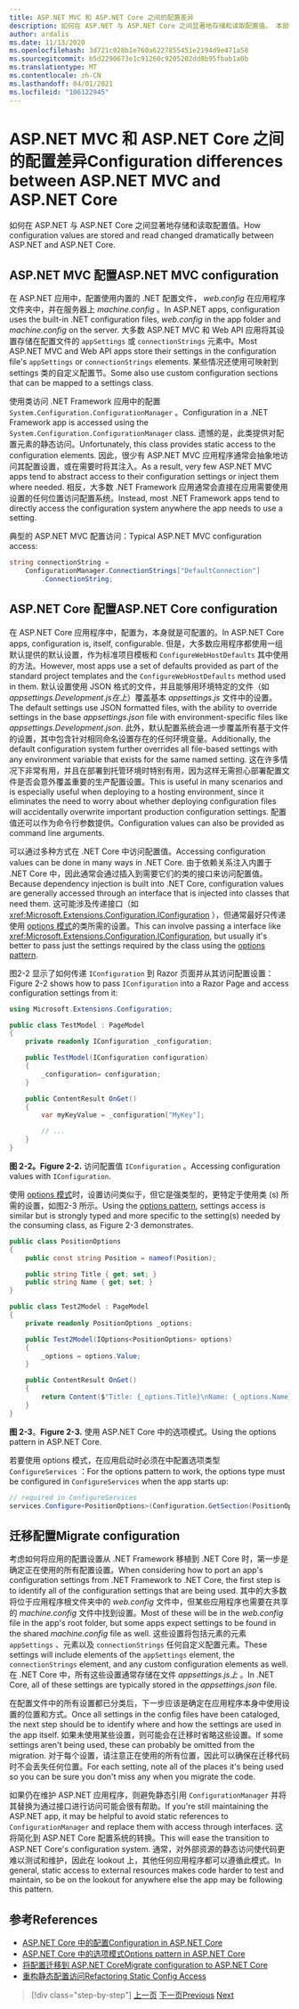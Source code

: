 ```yaml
---
title: ASP.NET MVC 和 ASP.NET Core 之间的配置差异
description: 如何在 ASP.NET 与 ASP.NET Core 之间显著地存储和读取配置值。 本部分将讨论详细信息以及如何将配置从 ASP.NET 迁移到 ASP.NET Core。
author: ardalis
ms.date: 11/13/2020
ms.openlocfilehash: 3d721c028b1e760a6227855451e2194d9e471a58
ms.sourcegitcommit: b5d2290673e1c91260c9205202dd8b95fbab1a0b
ms.translationtype: MT
ms.contentlocale: zh-CN
ms.lasthandoff: 04/01/2021
ms.locfileid: "106122945"
---
```

# <a name="configuration-differences-between-aspnet-mvc-and-aspnet-core"></a><span data-ttu-id="b6867-104">ASP.NET MVC 和 ASP.NET Core 之间的配置差异</span><span class="sxs-lookup"><span data-stu-id="b6867-104">Configuration differences between ASP.NET MVC and ASP.NET Core</span></span>

<span data-ttu-id="b6867-105">如何在 ASP.NET 与 ASP.NET Core 之间显著地存储和读取配置值。</span><span class="sxs-lookup"><span data-stu-id="b6867-105">How configuration values are stored and read changed dramatically between ASP.NET and ASP.NET Core.</span></span>

## <a name="aspnet-mvc-configuration"></a><span data-ttu-id="b6867-106">ASP.NET MVC 配置</span><span class="sxs-lookup"><span data-stu-id="b6867-106">ASP.NET MVC configuration</span></span>

<span data-ttu-id="b6867-107">在 ASP.NET 应用中，配置使用内置的 .NET 配置文件， *web.config* 在应用程序文件夹中，并在服务器上 *machine.config* 。</span><span class="sxs-lookup"><span data-stu-id="b6867-107">In ASP.NET apps, configuration uses the built-in .NET configuration files, *web.config* in the app folder and *machine.config* on the server.</span></span> <span data-ttu-id="b6867-108">大多数 ASP.NET MVC 和 Web API 应用将其设置存储在配置文件的 `appSettings` 或 `connectionStrings` 元素中。</span><span class="sxs-lookup"><span data-stu-id="b6867-108">Most ASP.NET MVC and Web API apps store their settings in the configuration file's `appSettings` or `connectionStrings` elements.</span></span> <span data-ttu-id="b6867-109">某些情况还使用可映射到 settings 类的自定义配置节。</span><span class="sxs-lookup"><span data-stu-id="b6867-109">Some also use custom configuration sections that can be mapped to a settings class.</span></span>

<span data-ttu-id="b6867-110">使用类访问 .NET Framework 应用中的配置 `System.Configuration.ConfigurationManager` 。</span><span class="sxs-lookup"><span data-stu-id="b6867-110">Configuration in a .NET Framework app is accessed using the `System.Configuration.ConfigurationManager` class.</span></span> <span data-ttu-id="b6867-111">遗憾的是，此类提供对配置元素的静态访问。</span><span class="sxs-lookup"><span data-stu-id="b6867-111">Unfortunately, this class provides static access to the configuration elements.</span></span> <span data-ttu-id="b6867-112">因此，很少有 ASP.NET MVC 应用程序通常会抽象地访问其配置设置，或在需要时将其注入。</span><span class="sxs-lookup"><span data-stu-id="b6867-112">As a result, very few ASP.NET MVC apps tend to abstract access to their configuration settings or inject them where needed.</span></span> <span data-ttu-id="b6867-113">相反，大多数 .NET Framework 应用通常会直接在应用需要使用设置的任何位置访问配置系统。</span><span class="sxs-lookup"><span data-stu-id="b6867-113">Instead, most .NET Framework apps tend to directly access the configuration system anywhere the app needs to use a setting.</span></span>

<span data-ttu-id="b6867-114">典型的 ASP.NET MVC 配置访问：</span><span class="sxs-lookup"><span data-stu-id="b6867-114">Typical ASP.NET MVC configuration access:</span></span>

```csharp
string connectionString =
    ConfigurationManager.ConnectionStrings["DefaultConnection"]
        .ConnectionString;
```

## <a name="aspnet-core-configuration"></a><span data-ttu-id="b6867-115">ASP.NET Core 配置</span><span class="sxs-lookup"><span data-stu-id="b6867-115">ASP.NET Core configuration</span></span>

<span data-ttu-id="b6867-116">在 ASP.NET Core 应用程序中，配置为，本身就是可配置的。</span><span class="sxs-lookup"><span data-stu-id="b6867-116">In ASP.NET Core apps, configuration is, itself, configurable.</span></span> <span data-ttu-id="b6867-117">但是，大多数应用程序都使用一组默认提供的默认设置，作为标准项目模板和 `ConfigureWebHostDefaults` 其中使用的方法。</span><span class="sxs-lookup"><span data-stu-id="b6867-117">However, most apps use a set of defaults provided as part of the standard project templates and the `ConfigureWebHostDefaults` method used in them.</span></span> <span data-ttu-id="b6867-118">默认设置使用 JSON 格式的文件，并且能够用环境特定的文件（如 *appsettings.Development.js在上*）覆盖基本 *appsettings.js* 文件中的设置。</span><span class="sxs-lookup"><span data-stu-id="b6867-118">The default settings use JSON formatted files, with the ability to override settings in the base *appsettings.json* file with environment-specific files like *appsettings.Development.json*.</span></span> <span data-ttu-id="b6867-119">此外，默认配置系统会进一步覆盖所有基于文件的设置，其中包含针对相同命名设置存在的任何环境变量。</span><span class="sxs-lookup"><span data-stu-id="b6867-119">Additionally, the default configuration system further overrides all file-based settings with any environment variable that exists for the same named setting.</span></span> <span data-ttu-id="b6867-120">这在许多情况下非常有用，并且在部署到托管环境时特别有用，因为这样无需担心部署配置文件是否会意外覆盖重要的生产配置设置。</span><span class="sxs-lookup"><span data-stu-id="b6867-120">This is useful in many scenarios and is especially useful when deploying to a hosting environment, since it eliminates the need to worry about whether deploying configuration files will accidentally overwrite important production configuration settings.</span></span> <span data-ttu-id="b6867-121">配置值还可以作为命令行参数提供。</span><span class="sxs-lookup"><span data-stu-id="b6867-121">Configuration values can also be provided as command line arguments.</span></span>

<span data-ttu-id="b6867-122">可以通过多种方式在 .NET Core 中访问配置值。</span><span class="sxs-lookup"><span data-stu-id="b6867-122">Accessing configuration values can be done in many ways in .NET Core.</span></span> <span data-ttu-id="b6867-123">由于依赖关系注入内置于 .NET Core 中，因此通常会通过插入到需要它们的类的接口来访问配置值。</span><span class="sxs-lookup"><span data-stu-id="b6867-123">Because dependency injection is built into .NET Core, configuration values are generally accessed through an interface that is injected into classes that need them.</span></span> <span data-ttu-id="b6867-124">这可能涉及传递接口（如 <xref:Microsoft.Extensions.Configuration.IConfiguration> ），但通常最好只传递使用 [options 模式](/aspnet/core/fundamentals/configuration/options)的类所需的设置。</span><span class="sxs-lookup"><span data-stu-id="b6867-124">This can involve passing a interface like <xref:Microsoft.Extensions.Configuration.IConfiguration>, but usually it's better to pass just the settings required by the class using the [options pattern](/aspnet/core/fundamentals/configuration/options).</span></span>

<span data-ttu-id="b6867-125">图2-2 显示了如何传递 `IConfiguration` 到 Razor 页面并从其访问配置设置：</span><span class="sxs-lookup"><span data-stu-id="b6867-125">Figure 2-2 shows how to pass `IConfiguration` into a Razor Page and access configuration settings from it:</span></span>

```csharp
using Microsoft.Extensions.Configuration;

public class TestModel : PageModel
{
    private readonly IConfiguration _configuration;

    public TestModel(IConfiguration configuration)
    {
        _configuration= configuration;
    }

    public ContentResult OnGet()
    {
        var myKeyValue = _configuration["MyKey"];

        // ...
    }
}
```

<span data-ttu-id="b6867-126">**图 2-2。**</span><span class="sxs-lookup"><span data-stu-id="b6867-126">**Figure 2-2.**</span></span> <span data-ttu-id="b6867-127">访问配置值 `IConfiguration` 。</span><span class="sxs-lookup"><span data-stu-id="b6867-127">Accessing configuration values with `IConfiguration`.</span></span>

<span data-ttu-id="b6867-128">使用 [options 模式](/dotnet/core/extensions/options)时，设置访问类似于，但它是强类型的，更特定于使用类 (s) 所需的设置，如图2-3 所示。</span><span class="sxs-lookup"><span data-stu-id="b6867-128">Using the [options pattern](/dotnet/core/extensions/options), settings access is similar but is strongly typed and more specific to the setting(s) needed by the consuming class, as Figure 2-3 demonstrates.</span></span>

```csharp
public class PositionOptions
{
    public const string Position = nameof(Position);

    public string Title { get; set; }
    public string Name { get; set; }
}

public class Test2Model : PageModel
{
    private readonly PositionOptions _options;

    public Test2Model(IOptions<PositionOptions> options)
    {
        _options = options.Value;
    }

    public ContentResult OnGet()
    {
        return Content($"Title: {_options.Title}\nName: {_options.Name}");
    }
}
```

<span data-ttu-id="b6867-129">**图 2-3**。</span><span class="sxs-lookup"><span data-stu-id="b6867-129">**Figure 2-3.**</span></span> <span data-ttu-id="b6867-130">使用 ASP.NET Core 中的选项模式。</span><span class="sxs-lookup"><span data-stu-id="b6867-130">Using the options pattern in ASP.NET Core.</span></span>

<span data-ttu-id="b6867-131">若要使用 options 模式，在应用启动时必须在中配置选项类型 `ConfigureServices` ：</span><span class="sxs-lookup"><span data-stu-id="b6867-131">For the options pattern to work, the options type must be configured in `ConfigureServices` when the app starts up:</span></span>

```csharp
// required in ConfigureServices
services.Configure<PositionOptions>(Configuration.GetSection(PositionOptions.Position));
```

## <a name="migrate-configuration"></a><span data-ttu-id="b6867-132">迁移配置</span><span class="sxs-lookup"><span data-stu-id="b6867-132">Migrate configuration</span></span>

<span data-ttu-id="b6867-133">考虑如何将应用的配置设置从 .NET Framework 移植到 .NET Core 时，第一步是确定正在使用的所有配置设置。</span><span class="sxs-lookup"><span data-stu-id="b6867-133">When considering how to port an app's configuration settings from .NET Framework to .NET Core, the first step is to identify all of the configuration settings that are being used.</span></span> <span data-ttu-id="b6867-134">其中的大多数将位于应用程序根文件夹中的 *web.config* 文件中，但某些应用程序也需要在共享的 *machine.config* 文件中找到设置。</span><span class="sxs-lookup"><span data-stu-id="b6867-134">Most of these will be in the *web.config* file in the app's root folder, but some apps expect settings to be found in the shared *machine.config* file as well.</span></span> <span data-ttu-id="b6867-135">这些设置将包括元素的元素 `appSettings` 、元素以及 `connectionStrings` 任何自定义配置元素。</span><span class="sxs-lookup"><span data-stu-id="b6867-135">These settings will include elements of the `appSettings` element, the `connectionStrings` element, and any custom configuration elements as well.</span></span> <span data-ttu-id="b6867-136">在 .NET Core 中，所有这些设置通常存储在文件 *appsettings.js上* 。</span><span class="sxs-lookup"><span data-stu-id="b6867-136">In .NET Core, all of these settings are typically stored in the *appsettings.json* file.</span></span>

<span data-ttu-id="b6867-137">在配置文件中的所有设置都已分类后，下一步应该是确定在应用程序本身中使用设置的位置和方式。</span><span class="sxs-lookup"><span data-stu-id="b6867-137">Once all settings in the config files have been cataloged, the next step should be to identify where and how the settings are used in the app itself.</span></span> <span data-ttu-id="b6867-138">如果未使用某些设置，则可能会在迁移时省略这些设置。</span><span class="sxs-lookup"><span data-stu-id="b6867-138">If some settings aren't being used, these can probably be omitted from the migration.</span></span> <span data-ttu-id="b6867-139">对于每个设置，请注意正在使用的所有位置，因此可以确保在迁移代码时不会丢失任何位置。</span><span class="sxs-lookup"><span data-stu-id="b6867-139">For each setting, note all of the places it's being used so you can be sure you don't miss any when you migrate the code.</span></span>

<span data-ttu-id="b6867-140">如果仍在维护 ASP.NET 应用程序，则避免静态引用 `ConfigurationManager` 并将其替换为通过接口进行访问可能会很有帮助。</span><span class="sxs-lookup"><span data-stu-id="b6867-140">If you're still maintaining the ASP.NET app, it may be helpful to avoid static references to `ConfigurationManager` and replace them with access through interfaces.</span></span> <span data-ttu-id="b6867-141">这将简化到 ASP.NET Core 配置系统的转换。</span><span class="sxs-lookup"><span data-stu-id="b6867-141">This will ease the transition to ASP.NET Core's configuration system.</span></span> <span data-ttu-id="b6867-142">通常，对外部资源的静态访问使代码更难以测试和维护，因此在 lookout 上，其他任何应用程序都可以遵循此模式。</span><span class="sxs-lookup"><span data-stu-id="b6867-142">In general, static access to external resources makes code harder to test and maintain, so be on the lookout for anywhere else the app may be following this pattern.</span></span>

## <a name="references"></a><span data-ttu-id="b6867-143">参考</span><span class="sxs-lookup"><span data-stu-id="b6867-143">References</span></span>

- [<span data-ttu-id="b6867-144">ASP.NET Core 中的配置</span><span class="sxs-lookup"><span data-stu-id="b6867-144">Configuration in ASP.NET Core</span></span>](/aspnet/core/fundamentals/configuration/)
- [<span data-ttu-id="b6867-145">ASP.NET Core 中的选项模式</span><span class="sxs-lookup"><span data-stu-id="b6867-145">Options pattern in ASP.NET Core</span></span>](/aspnet/core/fundamentals/configuration/options)
- [<span data-ttu-id="b6867-146">将配置迁移到 ASP.NET Core</span><span class="sxs-lookup"><span data-stu-id="b6867-146">Migrate configuration to ASP.NET Core</span></span>](/aspnet/core/migration/configuration)
- [<span data-ttu-id="b6867-147">重构静态配置访问</span><span class="sxs-lookup"><span data-stu-id="b6867-147">Refactoring Static Config Access</span></span>](https://ardalis.com/refactoring-static-config-access/)

>[!div class="step-by-step"]
><span data-ttu-id="b6867-148">[上一页](middleware-modules-handlers.md)
>[下一页](routing-differences.md)</span><span class="sxs-lookup"><span data-stu-id="b6867-148">[Previous](middleware-modules-handlers.md)
[Next](routing-differences.md)</span></span>

